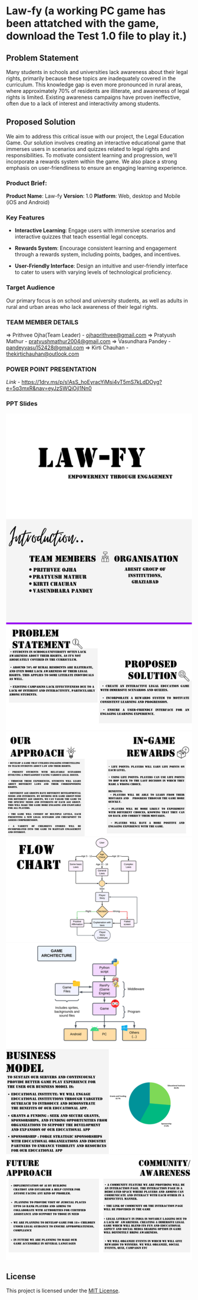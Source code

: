 # Law-fy (a working PC game has been attatched with the game, download the Test 1.0 file to play it.)

## Problem Statement
Many students in schools and universities lack awareness about their legal rights, primarily because these topics are inadequately covered in the curriculum. This knowledge gap is even more pronounced in rural areas, where approximately 70% of residents are illiterate, and awareness of legal rights is limited. Existing awareness campaigns have proven ineffective, often due to a lack of interest and interactivity among students.

## Proposed Solution
We aim to address this critical issue with our project, the Legal Education Game. Our solution involves creating an interactive educational game that immerses users in scenarios and quizzes related to legal rights and responsibilities. To motivate consistent learning and progression, we'll incorporate a rewards system within the game. We also place a strong emphasis on user-friendliness to ensure an engaging learning experience.

### Product Brief:
**Product Name**: Law-fy
**Version**: 1.0
**Platform**: Web, desktop and Mobile (iOS and Android)

### Key Features
- **Interactive Learning**: Engage users with immersive scenarios and interactive quizzes that teach essential legal concepts.

- **Rewards System**: Encourage consistent learning and engagement through a rewards system, including points, badges, and incentives.

- **User-Friendly Interface**: Design an intuitive and user-friendly interface to cater to users with varying levels of technological proficiency.

### Target Audience
Our primary focus is on school and university students, as well as adults in rural and urban areas who lack awareness of their legal rights.

### TEAM MEMBER DETAILS
=> Prithvee Ojha(Team Leader) - ojhaprithvee@gmail.com 
=> Pratyush Mathur            - pratyushmathur2004@gmail.com
=> Vasundhara Pandey          - pandeyvasu152428@gmail.com
=> Kirti Chauhan              - thekirtichauhan@outlook.com

### POWER POINT PRESENTATION
*Link* - https://1drv.ms/p/s!AsS_hoEyracYiMsi4vT5mS7kLdDOyg?e=5q3mxR&nav=eyJzSWQiOjI1Nn0

### PPT Slides ###

![1](./Law-Fy/1.png)
![2](./Law-Fy/2.png)
![3](./Law-Fy/3.png)
![4](./Law-Fy/4.png)
![5](./Law-Fy/5.png)
![6](./Law-Fy/6.png)
![7](./Law-Fy/7.png)
![8](./Law-Fy/8.png)


## License
This project is licensed under the [MIT License](LICENSE).

